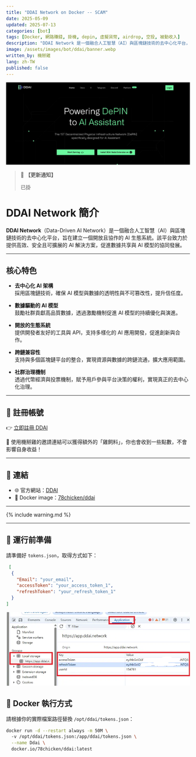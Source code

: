 ```yaml
---
title: "DDAI Network on Docker -- SCAM"
date: 2025-05-09
updated: 2025-07-13
categories: [bot]
tags: [Docker, 網路賺錢, 掛機, depin, 虛擬貨幣, airdrop, 空投, 被動收入]
description: "DDAI Network 是一個融合人工智慧（AI）與區塊鏈技術的去中心化平台，旨在建立一個開放且協作的 AI 生態系統。該平台致力於提供高效、安全且可擴展的 AI 解決方案，促進數據共享與 AI 模型的協同發展"
image: /assets/images/bot/ddai/banner.webp
written_by: 機掰雞
lang: zh-TW
published: false
---
```

![DDAI 封面圖](/assets/images/bot/ddai/banner.webp)

> 📢 **【更新通知】**
>
> 已掛
 
# DDAI Network 簡介

**DDAI Network**（Data-Driven AI Network）是一個融合人工智慧（AI）與區塊鏈技術的去中心化平台，旨在建立一個開放且協作的 AI 生態系統。該平台致力於提供高效、安全且可擴展的 AI 解決方案，促進數據共享與 AI 模型的協同發展。

---

## 核心特色

- **去中心化 AI 架構**  
  採用區塊鏈技術，確保 AI 模型與數據的透明性與不可篡改性，提升信任度。

- **數據驅動的 AI 模型**  
  鼓勵社群貢獻高品質數據，透過激勵機制促進 AI 模型的持續優化與演進。

- **開放的生態系統**  
  提供開發者友好的工具與 API，支持多樣化的 AI 應用開發，促進創新與合作。

- **跨鏈兼容性**  
  支持與多個區塊鏈平台的整合，實現資源與數據的跨鏈流通，擴大應用範圍。

- **社群治理機制**  
  透過代幣經濟與投票機制，賦予用戶參與平台決策的權利，實現真正的去中心化治理。

---
## 📝 註冊帳號

👉 [立即註冊 DDAI](https://app.ddai.space/register?ref=DvhavEgM)

🎉 使用機掰雞的邀請連結可以獲得額外的「雞飼料」，你也會收到一些點數，不會影響自身收益！

---
## 🔗 連結

- 🌐 官方網站：[DDAI](https://ddai.space/)
- 🐳 Docker image：[78chicken/ddai](https://hub.docker.com/r/78chicken/ddai)

--- 

{% include warning.md %}

---

## 📁 運行前準備
請準備好 `tokens.json`，取得方式如下：
```json
 [
  {
    "Email": "your_email",
    "accessToken": "your_access_token_1",
    "refreshToken": "your_refresh_token_1"
  }
]

```
![DDAI token](/assets/images/bot/ddai/img_1.webp)
## 🐳 Docker 執行方式

請根據你的實際檔案路徑替換 `/opt/ddai/tokens.json`：
```bash
docker run -d --restart always -m 50M \  
  -v /opt/ddai/tokens.json:/app/ddai/tokens.json \
  --name Ddai \
  docker.io/78chicken/ddai:latest
```

